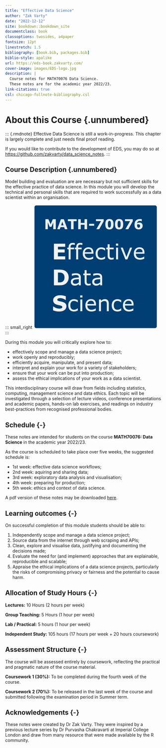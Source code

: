 ```yaml
---
title: "Effective Data Science"
author: "Zak Varty"
date: "2022-12-12"
site: bookdown::bookdown_site
documentclass: book
classoptions: twosides, a4paper
fontsize: 12pt
linestretch: 1.5
bibliography: [book.bib, packages.bib]
biblio-style: apalike
url: https://eds-book.zakvarty.com/
cover-image: images/EDS-logo.jpg
description: |
  Course notes for MATH70076 Data Science.
  These notes are for the academic year 2022/23.
link-citations: true
csl: chicago-fullnote-bibliography.csl
---
```


# About this Course {.unnumbered}


::: {.rmdnote} 
Effective Data Science is still a work-in-progress. This chapter is largely complete and just needs final proof reading. 

If you would like to contribute to the development of EDS, you may do so at <https://github.com/zakvarty/data_science_notes>.
:::

## Course Description {.unnumbered}

Model building and evaluation are are necessary but not sufficient skills for the effective practice of data science. In this module you will develop the technical and personal skills that are required to work successfully as a data scientist within an organisation. 

::: small_right
<img src="images/EDS-logo.jpg" alt="Logo"/>
:::

During this module you will critically explore how to:

- effectively scope and manage a data science project; 
- work openly and reproducibly;
- efficiently acquire, manipulate, and present data;
- interpret and explain your work for a variety of stakeholders;
- ensure that your work can be put into production; 
- assess the ethical implications of your work as a data scientist.


This interdisciplinary course will draw from fields including statistics, computing, management science and data ethics. Each topic will be investigated through a selection of lecture videos, conference presentations and academic papers, hands-on lab exercises, and readings on industry best-practices from recognised professional bodies. 


## Schedule {-}

These notes are intended for students on the course **MATH70076: Data Science** in the academic year 2022/23.

As the course is scheduled to take place over five weeks, the suggested schedule is:

-   1st week: effective data science workflows;
-   2nd week: aquiring and sharing data;
-   3rd week: exploratory data analysis and visualisation;
-   4th week: preparing for production;
-   5th week: ethics and context of data science.

A pdf version of these notes may be downloaded [here](./data_science_notes.pdf).


## Learning outcomes {-}

On successful completion of this module students should be able to:

1. Independently scope and manage a data science project; 
2. Source data from the internet through web scraping and APIs;
3. Clean, explore and visualise data, justifying and documenting the decisions made;
4. Evaluate the need for (and implement) approaches that are explainable, reproducible and scalable;
5. Appraise the ethical implications of a data science projects, particularly the risks of compromising privacy or fairness and the potential to cause harm.

## Allocation of Study Hours {-}

**Lectures:** 10 Hours (2 hours per week)

**Group Teaching:** 5 Hours  (1 hour per week)

**Lab / Practical:** 5 hours  (1 hour per week)

**Independent Study:** 105 hours (17 hours per week + 20 hours coursework)

## Assessment Structure {-}

The course will be assessed entirely by coursework, reflecting the practical and pragmatic nature of the course material.

**Coursework 1 (30%):** To be completed during the fourth week of the course.

**Coursework 2 (70%):** To be released in the last week of the course and submitted following the examination period in Summer term. 

## Acknowledgements {-}

These notes were created by Dr Zak Varty. They were inspired by a previous lecture series by Dr Purvasha Chakravarti at Imperial College London and draw from many resource that were made available by the R community.





